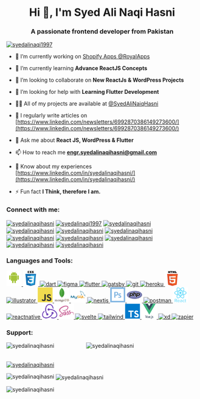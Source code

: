 <h1 align="center">Hi 👋, I'm Syed Ali Naqi Hasni</h1>
<h3 align="center">A passionate frontend developer from Pakistan</h3>

<p align="left"> <a href="https://twitter.com/syedalinaqi1997" target="blank"><img src="https://img.shields.io/twitter/follow/syedalinaqi1997?logo=twitter&style=for-the-badge" alt="syedalinaqi1997" /></a> </p>

- 🔭 I’m currently working on [Shopify Apps @RoyalApps](https://www.royal-apps.io/)

- 🌱 I’m currently learning **Advance ReactJS Concepts**

- 👯 I’m looking to collaborate on **New ReactJs & WordPress Projects**

- 🤝 I’m looking for help with **Learning Flutter Development**

- 👨‍💻 All of my projects are available at [@SyedAliNaiqHasni](@SyedAliNaiqHasni)

- 📝 I regularly write articles on [https://www.linkedin.com/newsletters/6992870386149273600/](https://www.linkedin.com/newsletters/6992870386149273600/)

- 💬 Ask me about **React JS, WordPress & Flutter**

- 📫 How to reach me **engr.syedalinaqihasni@gmail.com**

- 📄 Know about my experiences [https://www.linkedin.com/in/syedalinaqihasni/](https://www.linkedin.com/in/syedalinaqihasni/)

- ⚡ Fun fact **I Think, therefore I am.**

<h3 align="left">Connect with me:</h3>
<p align="left">
<a href="https://dev.to/syedalinaqihasni" target="blank"><img align="center" src="https://raw.githubusercontent.com/rahuldkjain/github-profile-readme-generator/master/src/images/icons/Social/devto.svg" alt="syedalinaqihasni" height="30" width="40" /></a>
<a href="https://twitter.com/syedalinaqi1997" target="blank"><img align="center" src="https://raw.githubusercontent.com/rahuldkjain/github-profile-readme-generator/master/src/images/icons/Social/twitter.svg" alt="syedalinaqi1997" height="30" width="40" /></a>
<a href="https://linkedin.com/in/syedalinaqihasni" target="blank"><img align="center" src="https://raw.githubusercontent.com/rahuldkjain/github-profile-readme-generator/master/src/images/icons/Social/linked-in-alt.svg" alt="syedalinaqihasni" height="30" width="40" /></a>
<a href="https://stackoverflow.com/users/syedalinaqihasni" target="blank"><img align="center" src="https://raw.githubusercontent.com/rahuldkjain/github-profile-readme-generator/master/src/images/icons/Social/stack-overflow.svg" alt="syedalinaqihasni" height="30" width="40" /></a>
<a href="https://codesandbox.com/syedalinaqihasni" target="blank"><img align="center" src="https://raw.githubusercontent.com/rahuldkjain/github-profile-readme-generator/master/src/images/icons/Social/codesandbox.svg" alt="syedalinaqihasni" height="30" width="40" /></a>
<a href="https://fb.com/syedalinaqihasni" target="blank"><img align="center" src="https://raw.githubusercontent.com/rahuldkjain/github-profile-readme-generator/master/src/images/icons/Social/facebook.svg" alt="syedalinaqihasni" height="30" width="40" /></a>
<a href="https://instagram.com/syedalinaqihasni" target="blank"><img align="center" src="https://raw.githubusercontent.com/rahuldkjain/github-profile-readme-generator/master/src/images/icons/Social/instagram.svg" alt="syedalinaqihasni" height="30" width="40" /></a>
<a href="https://dribbble.com/syedalinaqihasni" target="blank"><img align="center" src="https://raw.githubusercontent.com/rahuldkjain/github-profile-readme-generator/master/src/images/icons/Social/dribbble.svg" alt="syedalinaqihasni" height="30" width="40" /></a>
<a href="https://www.behance.net/syedalinaqihasni" target="blank"><img align="center" src="https://raw.githubusercontent.com/rahuldkjain/github-profile-readme-generator/master/src/images/icons/Social/behance.svg" alt="syedalinaqihasni" height="30" width="40" /></a>
<a href="https://medium.com/syedalinaqihasni" target="blank"><img align="center" src="https://raw.githubusercontent.com/rahuldkjain/github-profile-readme-generator/master/src/images/icons/Social/medium.svg" alt="syedalinaqihasni" height="30" width="40" /></a>
<a href="https://www.youtube.com/c/syedalinaqihasni" target="blank"><img align="center" src="https://raw.githubusercontent.com/rahuldkjain/github-profile-readme-generator/master/src/images/icons/Social/youtube.svg" alt="syedalinaqihasni" height="30" width="40" /></a>
</p>

<h3 align="left">Languages and Tools:</h3>
<p align="left"> <a href="https://developer.android.com" target="_blank" rel="noreferrer"> <img src="https://raw.githubusercontent.com/devicons/devicon/master/icons/android/android-original-wordmark.svg" alt="android" width="40" height="40"/> </a> <a href="https://www.w3schools.com/css/" target="_blank" rel="noreferrer"> <img src="https://raw.githubusercontent.com/devicons/devicon/master/icons/css3/css3-original-wordmark.svg" alt="css3" width="40" height="40"/> </a> <a href="https://dart.dev" target="_blank" rel="noreferrer"> <img src="https://www.vectorlogo.zone/logos/dartlang/dartlang-icon.svg" alt="dart" width="40" height="40"/> </a> <a href="https://www.figma.com/" target="_blank" rel="noreferrer"> <img src="https://www.vectorlogo.zone/logos/figma/figma-icon.svg" alt="figma" width="40" height="40"/> </a> <a href="https://flutter.dev" target="_blank" rel="noreferrer"> <img src="https://www.vectorlogo.zone/logos/flutterio/flutterio-icon.svg" alt="flutter" width="40" height="40"/> </a> <a href="https://www.gatsbyjs.com/" target="_blank" rel="noreferrer"> <img src="https://www.vectorlogo.zone/logos/gatsbyjs/gatsbyjs-icon.svg" alt="gatsby" width="40" height="40"/> </a> <a href="https://git-scm.com/" target="_blank" rel="noreferrer"> <img src="https://www.vectorlogo.zone/logos/git-scm/git-scm-icon.svg" alt="git" width="40" height="40"/> </a> <a href="https://heroku.com" target="_blank" rel="noreferrer"> <img src="https://www.vectorlogo.zone/logos/heroku/heroku-icon.svg" alt="heroku" width="40" height="40"/> </a> <a href="https://www.w3.org/html/" target="_blank" rel="noreferrer"> <img src="https://raw.githubusercontent.com/devicons/devicon/master/icons/html5/html5-original-wordmark.svg" alt="html5" width="40" height="40"/> </a> <a href="https://www.adobe.com/in/products/illustrator.html" target="_blank" rel="noreferrer"> <img src="https://www.vectorlogo.zone/logos/adobe_illustrator/adobe_illustrator-icon.svg" alt="illustrator" width="40" height="40"/> </a> <a href="https://developer.mozilla.org/en-US/docs/Web/JavaScript" target="_blank" rel="noreferrer"> <img src="https://raw.githubusercontent.com/devicons/devicon/master/icons/javascript/javascript-original.svg" alt="javascript" width="40" height="40"/> </a> <a href="https://www.mongodb.com/" target="_blank" rel="noreferrer"> <img src="https://raw.githubusercontent.com/devicons/devicon/master/icons/mongodb/mongodb-original-wordmark.svg" alt="mongodb" width="40" height="40"/> </a> <a href="https://www.mysql.com/" target="_blank" rel="noreferrer"> <img src="https://raw.githubusercontent.com/devicons/devicon/master/icons/mysql/mysql-original-wordmark.svg" alt="mysql" width="40" height="40"/> </a> <a href="https://nextjs.org/" target="_blank" rel="noreferrer"> <img src="https://cdn.worldvectorlogo.com/logos/nextjs-2.svg" alt="nextjs" width="40" height="40"/> </a> <a href="https://www.photoshop.com/en" target="_blank" rel="noreferrer"> <img src="https://raw.githubusercontent.com/devicons/devicon/master/icons/photoshop/photoshop-line.svg" alt="photoshop" width="40" height="40"/> </a> <a href="https://www.php.net" target="_blank" rel="noreferrer"> <img src="https://raw.githubusercontent.com/devicons/devicon/master/icons/php/php-original.svg" alt="php" width="40" height="40"/> </a> <a href="https://postman.com" target="_blank" rel="noreferrer"> <img src="https://www.vectorlogo.zone/logos/getpostman/getpostman-icon.svg" alt="postman" width="40" height="40"/> </a> <a href="https://reactjs.org/" target="_blank" rel="noreferrer"> <img src="https://raw.githubusercontent.com/devicons/devicon/master/icons/react/react-original-wordmark.svg" alt="react" width="40" height="40"/> </a> <a href="https://reactnative.dev/" target="_blank" rel="noreferrer"> <img src="https://reactnative.dev/img/header_logo.svg" alt="reactnative" width="40" height="40"/> </a> <a href="https://redux.js.org" target="_blank" rel="noreferrer"> <img src="https://raw.githubusercontent.com/devicons/devicon/master/icons/redux/redux-original.svg" alt="redux" width="40" height="40"/> </a> <a href="https://sass-lang.com" target="_blank" rel="noreferrer"> <img src="https://raw.githubusercontent.com/devicons/devicon/master/icons/sass/sass-original.svg" alt="sass" width="40" height="40"/> </a> <a href="https://svelte.dev" target="_blank" rel="noreferrer"> <img src="https://upload.wikimedia.org/wikipedia/commons/1/1b/Svelte_Logo.svg" alt="svelte" width="40" height="40"/> </a> <a href="https://tailwindcss.com/" target="_blank" rel="noreferrer"> <img src="https://www.vectorlogo.zone/logos/tailwindcss/tailwindcss-icon.svg" alt="tailwind" width="40" height="40"/> </a> <a href="https://www.typescriptlang.org/" target="_blank" rel="noreferrer"> <img src="https://raw.githubusercontent.com/devicons/devicon/master/icons/typescript/typescript-original.svg" alt="typescript" width="40" height="40"/> </a> <a href="https://vuejs.org/" target="_blank" rel="noreferrer"> <img src="https://raw.githubusercontent.com/devicons/devicon/master/icons/vuejs/vuejs-original-wordmark.svg" alt="vuejs" width="40" height="40"/> </a> <a href="https://www.adobe.com/products/xd.html" target="_blank" rel="noreferrer"> <img src="https://cdn.worldvectorlogo.com/logos/adobe-xd.svg" alt="xd" width="40" height="40"/> </a> <a href="https://zapier.com" target="_blank" rel="noreferrer"> <img src="https://www.vectorlogo.zone/logos/zapier/zapier-icon.svg" alt="zapier" width="40" height="40"/> </a> </p>

<h3 align="left">Support:</h3>
<p>
<a href="https://www.buymeacoffee.com/syedalinaqihasni"> <img align="left" src="https://cdn.buymeacoffee.com/buttons/v2/default-yellow.png" height="50" width="210" alt="syedalinaqihasni" /></a>
<a href="https://ko-fi.com/syedalinaqihasni"> <img align="left" src="https://cdn.ko-fi.com/cdn/kofi3.png?v=3" height="50" width="210" alt="syedalinaqihasni" /></a></p>

<p align="left"> <a href="https://github.com/ryo-ma/github-profile-trophy"><img src="https://github-profile-trophy.vercel.app/?username=syedalinaqihasni" alt="syedalinaqihasni" /></a> </p>

<p><img align="left" src="https://github-readme-stats.vercel.app/api/top-langs?username=syedalinaqihasni&show_icons=true&locale=en&layout=compact" alt="syedalinaqihasni" /></p>

<p>&nbsp;<img align="center" src="https://github-readme-stats.vercel.app/api?username=syedalinaqihasni&show_icons=true&locale=en" alt="syedalinaqihasni" /></p>

<p><img align="center" src="https://github-readme-streak-stats.herokuapp.com/?user=syedalinaqihasni&" alt="syedalinaqihasni" /></p>
